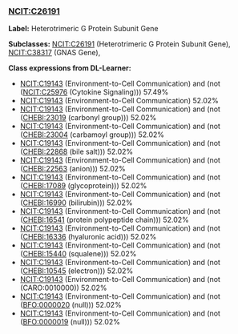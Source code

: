 
### [NCIT:C26191](http://purl.obolibrary.org/obo/NCIT_C26191)
**Label:** Heterotrimeric G Protein Subunit Gene

**Subclasses:** [NCIT:C26191](http://purl.obolibrary.org/obo/NCIT_C26191) (Heterotrimeric G Protein Subunit Gene), [NCIT:C38317](http://purl.obolibrary.org/obo/NCIT_C38317) (GNAS Gene), 

**Class expressions from DL-Learner:**

- [NCIT:C19143](http://purl.obolibrary.org/obo/NCIT_C19143) (Environment-to-Cell Communication) and (not ([NCIT:C25976](http://purl.obolibrary.org/obo/NCIT_C25976) (Cytokine Signaling))) 57.49%
- [NCIT:C19143](http://purl.obolibrary.org/obo/NCIT_C19143) (Environment-to-Cell Communication) 52.02%
- [NCIT:C19143](http://purl.obolibrary.org/obo/NCIT_C19143) (Environment-to-Cell Communication) and (not ([CHEBI:23019](http://purl.obolibrary.org/obo/CHEBI_23019) (carbonyl group))) 52.02%
- [NCIT:C19143](http://purl.obolibrary.org/obo/NCIT_C19143) (Environment-to-Cell Communication) and (not ([CHEBI:23004](http://purl.obolibrary.org/obo/CHEBI_23004) (carbamoyl group))) 52.02%
- [NCIT:C19143](http://purl.obolibrary.org/obo/NCIT_C19143) (Environment-to-Cell Communication) and (not ([CHEBI:22868](http://purl.obolibrary.org/obo/CHEBI_22868) (bile salt))) 52.02%
- [NCIT:C19143](http://purl.obolibrary.org/obo/NCIT_C19143) (Environment-to-Cell Communication) and (not ([CHEBI:22563](http://purl.obolibrary.org/obo/CHEBI_22563) (anion))) 52.02%
- [NCIT:C19143](http://purl.obolibrary.org/obo/NCIT_C19143) (Environment-to-Cell Communication) and (not ([CHEBI:17089](http://purl.obolibrary.org/obo/CHEBI_17089) (glycoprotein))) 52.02%
- [NCIT:C19143](http://purl.obolibrary.org/obo/NCIT_C19143) (Environment-to-Cell Communication) and (not ([CHEBI:16990](http://purl.obolibrary.org/obo/CHEBI_16990) (bilirubin))) 52.02%
- [NCIT:C19143](http://purl.obolibrary.org/obo/NCIT_C19143) (Environment-to-Cell Communication) and (not ([CHEBI:16541](http://purl.obolibrary.org/obo/CHEBI_16541) (protein polypeptide chain))) 52.02%
- [NCIT:C19143](http://purl.obolibrary.org/obo/NCIT_C19143) (Environment-to-Cell Communication) and (not ([CHEBI:16336](http://purl.obolibrary.org/obo/CHEBI_16336) (hyaluronic acid))) 52.02%
- [NCIT:C19143](http://purl.obolibrary.org/obo/NCIT_C19143) (Environment-to-Cell Communication) and (not ([CHEBI:15440](http://purl.obolibrary.org/obo/CHEBI_15440) (squalene))) 52.02%
- [NCIT:C19143](http://purl.obolibrary.org/obo/NCIT_C19143) (Environment-to-Cell Communication) and (not ([CHEBI:10545](http://purl.obolibrary.org/obo/CHEBI_10545) (electron))) 52.02%
- [NCIT:C19143](http://purl.obolibrary.org/obo/NCIT_C19143) (Environment-to-Cell Communication) and (not (CARO:0010000)) 52.02%
- [NCIT:C19143](http://purl.obolibrary.org/obo/NCIT_C19143) (Environment-to-Cell Communication) and (not ([BFO:0000020](http://purl.obolibrary.org/obo/BFO_0000020) (null))) 52.02%
- [NCIT:C19143](http://purl.obolibrary.org/obo/NCIT_C19143) (Environment-to-Cell Communication) and (not ([BFO:0000019](http://purl.obolibrary.org/obo/BFO_0000019) (null))) 52.02%


